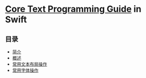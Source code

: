 # [Core Text Programming Guide](https://developer.apple.com/library/archive/documentation/StringsTextFonts/Conceptual/CoreText_Programming/Introduction/Introduction.html#//apple_ref/doc/uid/TP40005533) in Swift

## 目录

- [简介](Introduction.md)
- [概述](CoreTextOverview.md)
- [常用文本布局操作](CommonTextLayoutOperations.md)
- [常用字体操作](CommonFontOperations.md)

